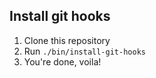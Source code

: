 ## Install git hooks
1. Clone this repository
2. Run `./bin/install-git-hooks`
3. You're done, voila!
